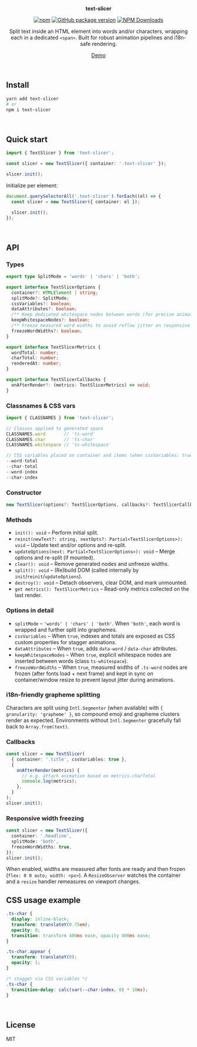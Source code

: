 <p align="center"><strong>text-slicer</strong></p>

<div align="center">

[![npm](https://img.shields.io/npm/v/text-slicer.svg?colorB=brightgreen)](https://www.npmjs.com/package/text-slicer)
[![GitHub package version](https://img.shields.io/github/package-json/v/ux-ui-pro/text-slicer.svg)](https://github.com/ux-ui-pro/text-slicer)
[![NPM Downloads](https://img.shields.io/npm/dm/text-slicer.svg?style=flat)](https://www.npmjs.org/package/text-slicer)

</div>

<p align="center">Split text inside an HTML element into words and/or characters, wrapping each in a dedicated <code>&lt;span&gt;</code>. Built for robust animation pipelines and i18n-safe rendering.</p>
<p align="center"><a href="https://codepen.io/ux-ui/full/vYMoGoG">Demo</a></p>
<br>

## Install

```bash
yarn add text-slicer
# or
npm i text-slicer
```
<br>

## Quick start

```ts
import { TextSlicer } from 'text-slicer';

const slicer = new TextSlicer({ container: '.text-slicer' });

slicer.init();
```

Initialize per element:

```ts
document.querySelectorAll('.text-slicer').forEach((el) => {
  const slicer = new TextSlicer({ container: el });

  slicer.init();
});
```
<br>

## API

### Types

```ts
export type SplitMode = 'words' | 'chars' | 'both';

export interface TextSlicerOptions {
  container?: HTMLElement | string;
  splitMode?: SplitMode;
  cssVariables?: boolean;
  dataAttributes?: boolean;
  /** Keep dedicated whitespace nodes between words (for precise animations). Default: true */
  keepWhitespaceNodes?: boolean;
  /** Freeze measured word widths to avoid reflow jitter on responsive layouts. Default: false */
  freezeWordWidths?: boolean;
}

export interface TextSlicerMetrics {
  wordTotal: number;
  charTotal: number;
  renderedAt: number;
}

export interface TextSlicerCallbacks {
  onAfterRender?: (metrics: TextSlicerMetrics) => void;
}
```

### Classnames & CSS vars

```ts
import { CLASSNAMES } from 'text-slicer';

// Classes applied to generated spans
CLASSNAMES.word       // 'ts-word'
CLASSNAMES.char       // 'ts-char'
CLASSNAMES.whitespace // 'ts-whitespace'

// CSS variables placed on container and items (when cssVariables: true)
--word-total
--char-total
--word-index
--char-index
```

### Constructor

```ts
new TextSlicer(options?: TextSlicerOptions, callbacks?: TextSlicerCallbacks)
```

### Methods

- `init(): void` – Perform initial split.
- `reinit(newText?: string, nextOpts?: Partial<TextSlicerOptions>): void` – Update text and/or options and re-split.
- `updateOptions(next: Partial<TextSlicerOptions>): void` – Merge options and re-split (if mounted).
- `clear(): void` – Remove generated nodes and unfreeze widths.
- `split(): void` – (Re)build DOM (called internally by `init`/`reinit`/`updateOptions`).
- `destroy(): void` – Detach observers, clear DOM, and mark unmounted.
- `get metrics(): TextSlicerMetrics` – Read-only metrics collected on the last render.

### Options in detail

- `splitMode` – `'words' | 'chars' | 'both'`. When `'both'`, each word is wrapped and further split into graphemes.
- `cssVariables` – When `true`, indexes and totals are exposed as CSS custom properties for stagger animations.
- `dataAttributes` – When `true`, adds `data-word` / `data-char` attributes.
- `keepWhitespaceNodes` – When `true`, explicit whitespace nodes are inserted between words (class `ts-whitespace`).
- `freezeWordWidths` – When `true`, measured widths of `.ts-word` nodes are frozen (after fonts load + next frame) and
  kept in sync on container/window resize to prevent layout jitter during animations.

### i18n-friendly grapheme splitting

Characters are split using `Intl.Segmenter` (when available) with `{ granularity: 'grapheme' }`, so compound emoji and
grapheme clusters render as expected. Environments without `Intl.Segmenter` gracefully fall back to `Array.from(text)`.

### Callbacks

```ts
const slicer = new TextSlicer(
  { container: '.title', cssVariables: true },
  {
    onAfterRender(metrics) {
      // e.g. attach animation based on metrics.charTotal
      console.log(metrics);
    },
  }
);
slicer.init();
```

### Responsive width freezing

```ts
const slicer = new TextSlicer({
  container: '.headline',
  splitMode: 'both',
  freezeWordWidths: true,
});
slicer.init();
```

When enabled, widths are measured after fonts are ready and then frozen (`flex: 0 0 auto; width: <px>`). A `ResizeObserver`
watches the container and a `resize` handler remeasures on viewport changes.
<br>

## CSS usage example

```css
.ts-char {
  display: inline-block;
  transform: translateY(0.75em);
  opacity: 0;
  transition: transform 400ms ease, opacity 400ms ease;
}

.ts-char.appear {
  transform: translateY(0);
  opacity: 1;
}

/* stagger via CSS variables */
.ts-char {
  transition-delay: calc(var(--char-index, 0) * 10ms);
}
```
<br>

## License

MIT
